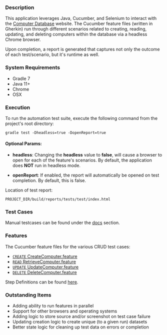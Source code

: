 ### Description
This application leverages Java, Cucumber, and Selenium 
to interact with the [Computer Database](http://computer-database.herokuapp.com/computers) website.
The Cucumber feature files (written in Gherkin) run through different scenarios related to 
creating, reading, updating, and deleting computers within the database via a headless Chrome browser. 

Upon completion, a report is generated that captures not only the outcome of each
test/scenario, but it's runtime as well. 

### System Requirements
- Gradle 7
- Java 11+
- Chrome 
- OSX

### Execution 
To run the automation test suite, execute the following command from the project's root directory: 

    gradle test -Dheadless=true -DopenReport=true

#### Optional Params:
- **headless**: Changing the **headless** value to **false**, will cause a browser to 
open for each of the feature's scenarios. By default, the application does 
**NOT** run in headless mode.
  
  
- **openReport**: If enabled, the report will automatically be opened on test completion.
By default, this is false. 

Location of test report:

    PROJECT_DIR/build/reports/tests/test/index.html

### Test Cases
Manual testcases can be found under the [docs](docs) section. 

### Features
The Cucumber feature files for the various CRUD test cases: 
- [`CREATE` CreateComputer.feature](src/test/resources/features/CreateComputer.feature)
- [`READ` RetrieveComputer.feature](src/test/resources/features/RetrieveComputer.feature)
- [`UPDATE` UpdateComputer.feature](src/test/resources/features/UpdateComputer.feature)
- [`DELETE` DeleteComputer.feature](src/test/resources/features/DeleteComputer.feature)

Step Definitions can be found [here](src/test/java/computers/TestSteps.java). 

### Outstanding Items
- Adding ability to run features in parallel
- Support for other browsers and operating systems
- Adding logic to store source and/or screenshot on test case failure
- Updating creation logic to create unique (to a given run) datasets
- Better state logic for cleaning up test data on errors or completion